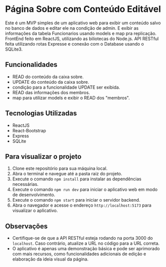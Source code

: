 # Página Sobre com Conteúdo Editável

Este é um MVP simples de um aplicativo web para exibir um conteúdo salvo no banco de dados e editar ele na condição de admin. E exibir as informações da tabela Funcionarios usando models e map pra replicação.
FrontEnd feito em ReactJS, utilizando as biliotecas do Node.js.
API RESTful feita utilizando rotas Expresse e conexão com o Database usando o SQLite3.

## Funcionalidades
- READ do conteúdo da caixa sobre.
- UPDATE do conteúdo da caixa sobre.
- condição para a funcionalidade UPDATE ser exibida.
- READ das informações dos membros.
- map para utilizar models e exibir o READ dos "membros".

## Tecnologias Utilizadas
- ReactJS
- React-Bootstrap
- Express
- SQLite

## Para visualizar o projeto
1. Clone este repositório para sua máquina local.
2. Abra o terminal e navegue até a pasta raiz do projeto.
3. Execute o comando `npm install` para instalar as dependências necessárias.
4. Execute o comando `npm run dev` para iniciar o aplicativo web em modo de desenvolvimento.
5. Execute o comando `npm start` para iniciar o servidor backend.
5. Abra o navegador e acesse o endereço `http://localhost:5173` para visualizar o aplicativo.

## Observações

- Certifique-se de que a API RESTful esteja rodando na porta 3000 do `localhost`. Caso contrário, atualize a URL no código para a URL correta.
- O aplicativo é apenas uma demonstração básica e pode ser aprimorado com mais recursos, como funcionalidades adicionais de edição e elaboração da ideia visual da página.
